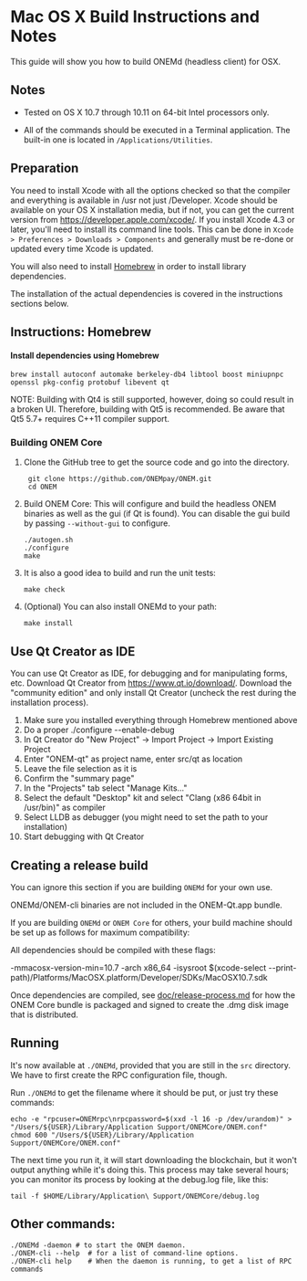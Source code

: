 Mac OS X Build Instructions and Notes
====================================
This guide will show you how to build ONEMd (headless client) for OSX.

Notes
-----

* Tested on OS X 10.7 through 10.11 on 64-bit Intel processors only.

* All of the commands should be executed in a Terminal application. The
built-in one is located in `/Applications/Utilities`.

Preparation
-----------

You need to install Xcode with all the options checked so that the compiler
and everything is available in /usr not just /Developer. Xcode should be
available on your OS X installation media, but if not, you can get the
current version from https://developer.apple.com/xcode/. If you install
Xcode 4.3 or later, you'll need to install its command line tools. This can
be done in `Xcode > Preferences > Downloads > Components` and generally must
be re-done or updated every time Xcode is updated.

You will also need to install [Homebrew](http://brew.sh) in order to install library
dependencies.

The installation of the actual dependencies is covered in the instructions
sections below.

Instructions: Homebrew
----------------------

#### Install dependencies using Homebrew

    brew install autoconf automake berkeley-db4 libtool boost miniupnpc openssl pkg-config protobuf libevent qt

NOTE: Building with Qt4 is still supported, however, doing so could result in a broken UI. Therefore, building with Qt5 is recommended. Be aware that Qt5 5.7+ requires C++11 compiler support.

### Building ONEM Core

1. Clone the GitHub tree to get the source code and go into the directory.

        git clone https://github.com/ONEMpay/ONEM.git
        cd ONEM

2.  Build ONEM Core:
    This will configure and build the headless ONEM binaries as well as the gui (if Qt is found).
    You can disable the gui build by passing `--without-gui` to configure.

        ./autogen.sh
        ./configure
        make

3.  It is also a good idea to build and run the unit tests:

        make check

4.  (Optional) You can also install ONEMd to your path:

        make install

Use Qt Creator as IDE
------------------------
You can use Qt Creator as IDE, for debugging and for manipulating forms, etc.
Download Qt Creator from https://www.qt.io/download/. Download the "community edition" and only install Qt Creator (uncheck the rest during the installation process).

1. Make sure you installed everything through Homebrew mentioned above
2. Do a proper ./configure --enable-debug
3. In Qt Creator do "New Project" -> Import Project -> Import Existing Project
4. Enter "ONEM-qt" as project name, enter src/qt as location
5. Leave the file selection as it is
6. Confirm the "summary page"
7. In the "Projects" tab select "Manage Kits..."
8. Select the default "Desktop" kit and select "Clang (x86 64bit in /usr/bin)" as compiler
9. Select LLDB as debugger (you might need to set the path to your installation)
10. Start debugging with Qt Creator

Creating a release build
------------------------
You can ignore this section if you are building `ONEMd` for your own use.

ONEMd/ONEM-cli binaries are not included in the ONEM-Qt.app bundle.

If you are building `ONEMd` or `ONEM Core` for others, your build machine should be set up
as follows for maximum compatibility:

All dependencies should be compiled with these flags:

 -mmacosx-version-min=10.7
 -arch x86_64
 -isysroot $(xcode-select --print-path)/Platforms/MacOSX.platform/Developer/SDKs/MacOSX10.7.sdk

Once dependencies are compiled, see [doc/release-process.md](release-process.md) for how the ONEM Core
bundle is packaged and signed to create the .dmg disk image that is distributed.

Running
-------

It's now available at `./ONEMd`, provided that you are still in the `src`
directory. We have to first create the RPC configuration file, though.

Run `./ONEMd` to get the filename where it should be put, or just try these
commands:

    echo -e "rpcuser=ONEMrpc\nrpcpassword=$(xxd -l 16 -p /dev/urandom)" > "/Users/${USER}/Library/Application Support/ONEMCore/ONEM.conf"
    chmod 600 "/Users/${USER}/Library/Application Support/ONEMCore/ONEM.conf"

The next time you run it, it will start downloading the blockchain, but it won't
output anything while it's doing this. This process may take several hours;
you can monitor its process by looking at the debug.log file, like this:

    tail -f $HOME/Library/Application\ Support/ONEMCore/debug.log

Other commands:
-------

    ./ONEMd -daemon # to start the ONEM daemon.
    ./ONEM-cli --help  # for a list of command-line options.
    ./ONEM-cli help    # When the daemon is running, to get a list of RPC commands

